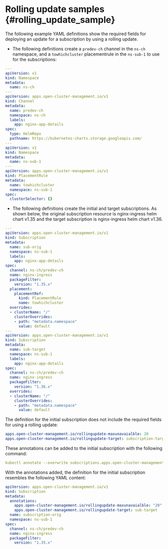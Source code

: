 # Rolling update samples {#rolling_update_sample}

The following example YAML definitions show the required fields for deploying an update for a subscription by using a rolling update.

- The following definitions create a `predev-ch` channel in the `ns-ch` namespace, and a `towhichcluster` placementrule in the `ns-sub-1` to use for the subscriptions:

```yaml
---
apiVersion: v1
kind: Namespace
metadata:
  name: ns-ch
---
apiVersion: apps.open-cluster-management.io/v1
kind: Channel
metadata:
  name: predev-ch
  namespace: ns-ch
  labels:
    app: nginx-app-details
spec:
  type: HelmRepo
  pathname: https://kubernetes-charts.storage.googleapis.com/
---
apiVersion: v1
kind: Namespace
metadata:
  name: ns-sub-1
---
apiVersion: apps.open-cluster-management.io/v1
kind: PlacementRule
metadata:
  name: towhichcluster
  namespace: ns-sub-1
spec:
  clusterSelector: {}
```

- The following definitions create the initial and target subscriptions. As shown below, the original subscription resource is nginx-ingress helm chart v1.35 and the target subscription is nginx-ingress helm chart v1.36.

```yaml
---
apiVersion: apps.open-cluster-management.io/v1
kind: Subscription
metadata:
  name: sub-orig
  namespace: ns-sub-1
  labels:
    app: nginx-app-details
spec:
  channel: ns-ch/predev-ch
  name: nginx-ingress
  packageFilter:
    version: "1.35.x"
  placement:
    placementRef:
      kind: PlacementRule
      name: towhichcluster
  overrides:
  - clusterName: "/"
    clusterOverrides:
    - path: "metadata.namespace"
      value: default
---
apiVersion: apps.open-cluster-management.io/v1
kind: Subscription
metadata:
  name: sub-target
  namespace: ns-sub-1
  labels:
    app: nginx-app-details
spec:
  channel: ns-ch/predev-ch
  name: nginx-ingress
  packageFilter:
    version: "1.36.x"
  overrides:
  - clusterName: "/"
    clusterOverrides:
    - path: "metadata.namespace"
      value: default
```

The definition for the initial subscription does not include the required fields for using a rolling update:

```yaml
apps.open-cluster-management.io/rollingupdate-maxunavaialble: 20
apps.open-cluster-management.io/rollingupdate-target: subscription-target
```

These annotations can be added to the initial subscription with the following command:

```yaml
kubectl annotate --overwrite subscriptions.apps.open-cluster-management.io sub-orig -n ns-sub-1 apps.open-cluster-management.io/rollingupdate-target=sub-target apps.open-cluster-management.io/rollingupdate-maxunavaialble=20
```

With the annotations added, the definition for the initial subscription resembles the following YAML content:

```yaml
apiVersion: apps.open-cluster-management.io/v1
kind: Subscription
metadata:
  annotations:
    apps.open-cluster-management.io/rollingupdate-maxunavaialble: "20"
    apps.open-cluster-management.io/rollingupdate-target: sub-target
  name: subscription-orig
  namespace: ns-sub-1
spec:
  channel: ns-ch/predev-ch
  name: nginx-ingress
  packageFilter:
    version: "1.35.x"
```
